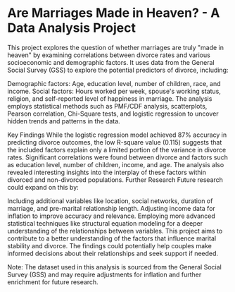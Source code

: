 # Are Marriages Made in Heaven? - A Data Analysis Project
This project explores the question of whether marriages are truly "made in heaven" by examining correlations between divorce rates and various socioeconomic and demographic factors. It uses data from the General Social Survey (GSS) to explore the potential predictors of divorce, including:

Demographic factors: Age, education level, number of children, race, and income.
Social factors: Hours worked per week, spouse's working status, religion, and self-reported level of happiness in marriage.
The analysis employs statistical methods such as PMF/CDF analysis, scatterplots, Pearson correlation, Chi-Square tests, and logistic regression to uncover hidden trends and patterns in the data.

Key Findings
While the logistic regression model achieved 87% accuracy in predicting divorce outcomes, the low R-square value (0.115) suggests that the included factors explain only a limited portion of the variance in divorce rates.
Significant correlations were found between divorce and factors such as education level, number of children, income, and age.
The analysis also revealed interesting insights into the interplay of these factors within divorced and non-divorced populations.
Further Research
Future research could expand on this by:

Including additional variables like location, social networks, duration of marriage, and pre-marital relationship length.
Adjusting income data for inflation to improve accuracy and relevance.
Employing more advanced statistical techniques like structural equation modeling for a deeper understanding of the relationships between variables.
This project aims to contribute to a better understanding of the factors that influence marital stability and divorce. The findings could potentially help couples make informed decisions about their relationships and seek support if needed.

Note: The dataset used in this analysis is sourced from the General Social Survey (GSS) and may require adjustments for inflation and further enrichment for future research.
